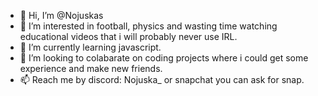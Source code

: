 - 👋 Hi, I’m @Nojuskas
- 👀 I’m interested in football, physics and wasting time watching educational videos that i will probably never use IRL.
- 🌱 I’m currently learning javascript.
- 💞️ I’m looking to colabarate on coding projects where i could get some experience and make new friends.
- 📫 Reach me by discord: Nojuska_ or snapchat you can ask for snap.

<!---
Nojuskas/Nojuskas is a ✨ special ✨ repository because its `README.md` (this file) appears on your GitHub profile.
You can click the Preview link to take a look at your changes.
--->
